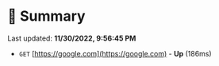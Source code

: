 # 📖 Summary
Last updated: **11/30/2022, 9:56:45 PM**

- `GET` [https://google.com](https://google.com) - **Up** (186ms)
